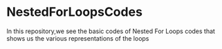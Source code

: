 # NestedForLoopsCodes
In this repository,we see the basic codes of Nested For Loops codes that shows us the various representations of the loops 
